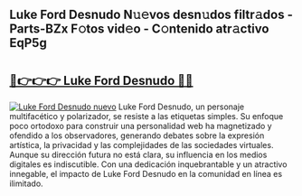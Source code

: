 ## Luke Ford Desnudo N𝚞𝚎vos desn𝚞dos filtr𝚊dos - Parts-BZx F𝚘tos vid𝚎o - C𝚘ntenido atr𝚊ctivo EqP5g

# <h2><a href="http://mb4yyr.tromn.icu/?c=Luke+Ford+Desnudo">🔗👉👉👉 Luke Ford Desnudo 🔗🔗</a></h2>

[![Luke Ford Desnudo nuevo](https://i.imgur.com/pEAQMta.gif)](http://mb4yyr.tromn.icu/?c=Luke+Ford+Desnudo)
Luke Ford Desnudo, un personaje multifacético y polarizador, se resiste a las etiquetas simples. Su enfoque poco ortodoxo para construir una personalidad web ha magnetizado y ofendido a los observadores, generando debates sobre la expresión artística, la privacidad y las complejidades de las sociedades virtuales. Aunque su dirección futura no está clara, su influencia en los medios digitales es indiscutible. Con una dedicación inquebrantable y un atractivo innegable, el impacto de Luke Ford Desnudo en la comunidad en línea es ilimitado.
